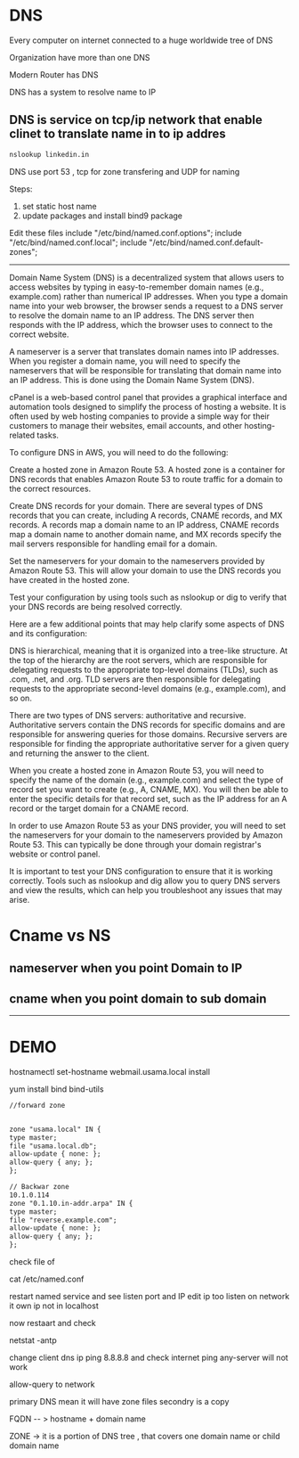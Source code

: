 # DNS

Every computer on internet connected to a huge worldwide tree of DNS

Organization have more than one DNS

Modern Router has DNS

DNS has a system to resolve name to IP

## DNS is service on tcp/ip network that enable clinet to translate name in to ip addres

```bash
nslookup linkedin.in
```

DNS use port 53 , tcp for zone transfering and UDP for naming

Steps:

1. set static host name
1. update packages and install bind9 package

Edit these files
include "/etc/bind/named.conf.options";
include "/etc/bind/named.conf.local";
include "/etc/bind/named.conf.default-zones";

---

Domain Name System (DNS) is a decentralized system that allows users to access websites by typing in easy-to-remember domain names (e.g., example.com) rather than numerical IP addresses. When you type a domain name into your web browser, the browser sends a request to a DNS server to resolve the domain name to an IP address. The DNS server then responds with the IP address, which the browser uses to connect to the correct website.

A nameserver is a server that translates domain names into IP addresses. When you register a domain name, you will need to specify the nameservers that will be responsible for translating that domain name into an IP address. This is done using the Domain Name System (DNS).

cPanel is a web-based control panel that provides a graphical interface and automation tools designed to simplify the process of hosting a website. It is often used by web hosting companies to provide a simple way for their customers to manage their websites, email accounts, and other hosting-related tasks.

To configure DNS in AWS, you will need to do the following:

Create a hosted zone in Amazon Route 53. A hosted zone is a container for DNS records that enables Amazon Route 53 to route traffic for a domain to the correct resources.

Create DNS records for your domain. There are several types of DNS records that you can create, including A records, CNAME records, and MX records. A records map a domain name to an IP address, CNAME records map a domain name to another domain name, and MX records specify the mail servers responsible for handling email for a domain.

Set the nameservers for your domain to the nameservers provided by Amazon Route 53. This will allow your domain to use the DNS records you have created in the hosted zone.

Test your configuration by using tools such as nslookup or dig to verify that your DNS records are being resolved correctly.

Here are a few additional points that may help clarify some aspects of DNS and its configuration:

DNS is hierarchical, meaning that it is organized into a tree-like structure. At the top of the hierarchy are the root servers, which are responsible for delegating requests to the appropriate top-level domains (TLDs), such as .com, .net, and .org. TLD servers are then responsible for delegating requests to the appropriate second-level domains (e.g., example.com), and so on.

There are two types of DNS servers: authoritative and recursive. Authoritative servers contain the DNS records for specific domains and are responsible for answering queries for those domains. Recursive servers are responsible for finding the appropriate authoritative server for a given query and returning the answer to the client.

When you create a hosted zone in Amazon Route 53, you will need to specify the name of the domain (e.g., example.com) and select the type of record set you want to create (e.g., A, CNAME, MX). You will then be able to enter the specific details for that record set, such as the IP address for an A record or the target domain for a CNAME record.

In order to use Amazon Route 53 as your DNS provider, you will need to set the nameservers for your domain to the nameservers provided by Amazon Route 53. This can typically be done through your domain registrar's website or control panel.

It is important to test your DNS configuration to ensure that it is working correctly. Tools such as nslookup and dig allow you to query DNS servers and view the results, which can help you troubleshoot any issues that may arise.

# Cname vs NS

## nameserver when you point Domain to IP

## cname when you point domain to sub domain

---

# DEMO

hostnamectl set-hostname webmail.usama.local
install

yum install bind bind-utils

```txt
//forward zone


zone "usama.local" IN {
type master;
file "usama.local.db";
allow-update { none: };
allow-query { any; };
};

// Backwar zone
10.1.0.114
zone "0.1.10.in-addr.arpa" IN {
type master;
file "reverse.example.com";
allow-update { none: };
allow-query { any; };
};
```

check file of

cat /etc/named.conf

restart named service and see listen port and IP
edit ip too listen on network it own ip not in localhost

now restaart
and check

netstat -antp

change client dns ip
ping 8.8.8.8 and check internet
ping any-server will not work

allow-query to network

primary DNS mean it will have zone files
secondry is a copy

FQDN -- > hostname + domain name

ZONE -> it is a portion of DNS tree , that covers one domain name or child domain name
